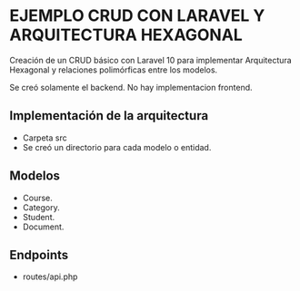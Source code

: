 # EJEMPLO CRUD CON LARAVEL Y ARQUITECTURA HEXAGONAL

<p>Creación de un CRUD básico con Laravel 10 para implementar Arquitectura Hexagonal y relaciones polimórficas entre los modelos.</p>
<p>Se creó solamente el backend. No hay implementacion frontend.</p>

## Implementación de la arquitectura

- Carpeta src
- Se creó un directorio para cada modelo o entidad.

## Modelos

- Course.
- Category.
- Student.
- Document.


## Endpoints

- routes/api.php
